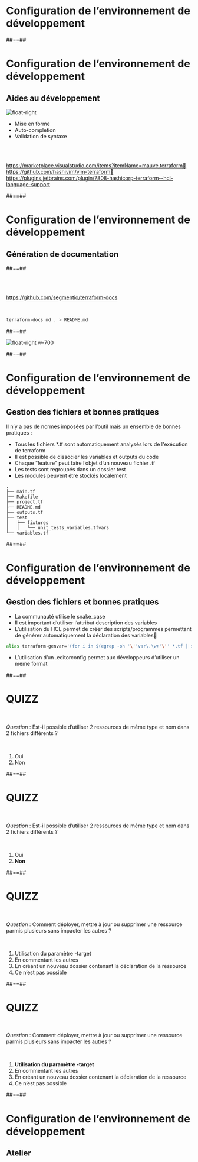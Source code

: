 <!-- .slide: class="transition"-->

# Configuration de l’environnement de développement

##==##
<!-- .slide: -->

# Configuration de l’environnement de développement

## Aides au développement

![float-right](./assets/images/ide.png)

* Mise en forme
* Auto-completion
* Validation de syntaxe

<br/><br/>

https://marketplace.visualstudio.com/items?itemName=mauve.terraform
https://github.com/hashivim/vim-terraform
https://plugins.jetbrains.com/plugin/7808-hashicorp-terraform--hcl-language-support

##==##
<!-- .slide: class="two-column-layout" -->
# Configuration de l’environnement de développement

## Génération de documentation

##==##
<!-- .slide: class="with-code"-->
<br/><br/>

https://github.com/segmentio/terraform-docs

<br/>

```bash
terraform-docs md . > README.md
```

##==##
<!-- .slide: -->

![float-right w-700](./assets/images/g418fd663c2_0_746.png)

##==##
<!-- .slide: -->
# Configuration de l’environnement de développement

## Gestion des fichiers et bonnes pratiques
Il n’y a pas de normes imposées par l’outil mais un ensemble de bonnes pratiques : 
* Tous les fichiers *.tf sont automatiquement analysés lors de l'exécution de terraform
* Il est possible de dissocier les variables et outputs du code
* Chaque “feature” peut faire l’objet d’un nouveau fichier .tf
* Les tests sont regroupés dans un dossier test
* Les modules peuvent être stockés localement

```
.
├── main.tf
├── Makefile
├── project.tf
├── README.md
├── outputs.tf
├── test
│   ├── fixtures
│   │   └── unit_tests_variables.tfvars
└── variables.tf
```

##==##
<!-- .slide:-->

# Configuration de l’environnement de développement

## Gestion des fichiers et bonnes pratiques

* La communauté utilise le snake_case
* Il est important d’utiliser l’attribut description des variables
* L’utilisation du HCL permet de créer des scripts/programmes permettant de générer automatiquement la déclaration des variables

```bash
alias terraform-genvar='(for i in $(egrep -oh '\''var\.\w+'\'' *.tf | sed -nr '\''s/var\.//p'\''); do echo "variable \"$i\" {}"; done;)'
```

* L’utilisation d’un .editorconfig permet aux développeurs d’utiliser un même format

##==##
<!-- .slide:-->

# QUIZZ

<br/>

*Question* : Est-il possible d’utiliser 2 ressources de même type et nom dans 2 fichiers différents ? 

<br/>

1. Oui
2. Non

##==##
<!-- .slide:-->

# QUIZZ

<br/>

*Question* : Est-il possible d’utiliser 2 ressources de même type et nom dans 2 fichiers différents ? 

<br/>

1. Oui
2. **Non**


##==##
<!-- .slide:-->

# QUIZZ

<br/>

*Question* : Comment déployer, mettre à jour ou supprimer une ressource parmis plusieurs sans impacter les autres ?

<br/>

1. Utilisation du paramètre -target
2. En commentant les autres
3. En créant un nouveau dossier contenant la déclaration de la ressource
4. Ce n’est pas possible

##==##
<!-- .slide:-->

# QUIZZ

<br/>

*Question* : Comment déployer, mettre à jour ou supprimer une ressource parmis plusieurs sans impacter les autres ?

<br/>

1. **Utilisation du paramètre -target**
2. En commentant les autres
3. En créant un nouveau dossier contenant la déclaration de la ressource
4. Ce n’est pas possible

##==##
<!-- .slide: class="exercice" -->

# Configuration de l’environnement de développement
 
## Atelier
